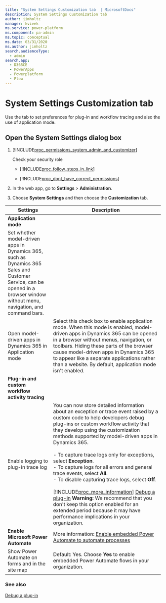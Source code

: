 ```yaml
---
title: "System Settings Customization tab  | MicrosoftDocs"
description: System Settings Customization tab 
author: jimholtz
manager: kvivek
ms.service: power-platform
ms.component: pa-admin
ms.topic: conceptual
ms.date: 03/31/2020
ms.author: jimholtz
search.audienceType: 
  - admin
search.app:
  - D365CE
  - PowerApps
  - Powerplatform
  - Flow
---
```

# System Settings Customization tab 

Use the tab to set preferences for plug-in and workflow tracing and also the use of application mode.

<!-- legacy procedure -->
  
## Open the System Settings dialog box 
  
1. [!INCLUDE[proc_permissions_system_admin_and_customizer](../includes/proc-permissions-system-admin-and-customizer.md)]  
  
    Check your security role  
  
   - [!INCLUDE[proc_follow_steps_in_link](../includes/proc-follow-steps-in-link.md)]  
  
   - [!INCLUDE[proc_dont_have_correct_permissions](../includes/proc-dont-have-correct-permissions.md)]  
  
2. In the web app, go to **Settings** > **Administration**.
  
3. Choose **System Settings** and then choose the **Customization** tab.  
  
|                                                                       Settings                                                                        |                                                                                                                                                                                                                                                                                                                                                                                                        Description                                                                                                                                                                                                                                                                                                                                                                                                        |
|-------------------------------------------------------------------------------------------------------------------------------------------------------|---------------------------------------------------------------------------------------------------------------------------------------------------------------------------------------------------------------------------------------------------------------------------------------------------------------------------------------------------------------------------------------------------------------------------------------------------------------------------------------------------------------------------------------------------------------------------------------------------------------------------------------------------------------------------------------------------------------------------------------------------------------------------------------------------------------------------|
|                                                                 **Application mode**                                                                  |                                                                                                                                                                                                                                                                                                                                                                                                                                                                                                                                                                                                                                                                                                                                                                                                                           |
| Set whether model-driven apps in Dynamics 365, such as Dynamics 365 Sales and Customer Service, can be opened in a browser window without menu, navigation, and command bars. |                                                                                                                                                                                                                                                                                                                                                                                                                                                                                                                                                                                                                                                                                                                                                                                                                           |
|                                 Open model-driven apps in Dynamics 365 in Application mode                                  |                                                                                                                                                                                                 Select this check box to enable application mode. When this mode is enabled, model-driven apps in Dynamics 365 can be opened in a browser without menus, navigation, or toolbars. Hiding these parts of the browser cause model-driven apps in Dynamics 365 to appear like a separate applications rather than a website. By default, application mode isn't enabled.                                                                                                                                                                                                 |
|                                                   **Plug-in and custom workflow activity tracing**                                                    |                                                                                                                                                                                                                                                                                                                                                                                                                                                                                                                                                                                                                                                                                                                                                                                                                           |
|                                                          Enable logging to plug-in trace log                                                          | You can now store detailed information about an exception or trace event raised by a custom code to help developers debug plug-ins or custom workflow activity that they develop using the customization methods supported by model-driven apps in Dynamics 365.<br /><br /> -   To capture trace logs only for exceptions, select **Exception**.<br />-   To capture logs for all errors and general trace events, select **All**.<br />-   To disable capturing trace logs, select **Off**.<br /><br /> [!INCLUDE[proc_more_information](../includes/proc-more-information.md)] [Debug a plug-in](https://docs.microsoft.com/powerapps/developer/common-data-service/debug-plug-in)  **Warning:**  We recommend that you don't keep this option enabled for an extended period because it may have performance implications in your organization. |
|                                                               **Enable Microsoft Power Automate**                                                               |                                                                                                                                                                                                                                                                                                                                                       More information: [Enable embedded Power Automate to automate processes](enable-embedded-flow-in-your-organization.md)                                                                                                                                                                                                                                                                                                                                                        |
|                                                   Show Power Automate on forms and in the site map                                                    |                                                                                                                                                                                                                                                                                                                                                                   Default: Yes. Choose **Yes** to enable embedded Power Automate flows in your organization.                                                                                                                                                                                                                                                                                                                                                                   |
  
### See also  
 [Debug a plug-in](https://docs.microsoft.com/powerapps/developer/common-data-service/debug-plug-in)
